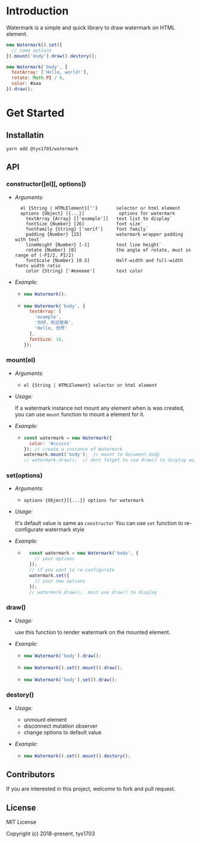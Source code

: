 # Introduction

Watermark is a simple and quick library to draw watermark on HTML element.

```javascript
new Watermark().set({
  // some options
}).mount('body').draw().destory();
```

```javascript
new Watermark('body', {
  textArray: ['Hello, world!'],
  rotate: Math.PI / 6,
  color: #aaa
}).draw();
```

# Get Started

## Installatin

```console
yarn add @tyx1703/watermark
```

## API

### constructor([el][, options])
- *Arguments:*
    ```
      el {String | HTMLElement}['']       selector or html element
      options {Object} [{...}]             options for watermark
        textArray {Array} [['example']]   text list to display`
        fontSize {Number} [26]            font size`
        fontFamily {String} ['serif']     font family`
        padding {Number} [25]             watermark wrapper padding with text`
        lineHeight {Number} [-1]          text line height`
        rotate {Number} [0]               the angle of rotate, must in range of (-PI/2, PI/2)
        fontScale {Number} [0.5]          Half-width and full-width fonts width ratio
        color {String} ['#eeeeee']        text color
    ```
- *Example:*
    - ```javascript
      new Watermark();
      ```
    - ``` javascript
      new Watermark('body', {
        textArray: [
          'example',
          '你好，欢迎使用',
          'Hello, 世界'
        ],
        fontSize: 16,
      });
      ```
### mount(el)

- *Arguments:*
    - `el {String | HTMLElement} selector or html element`
- *Usage:*
    
    If a watermark instance not mount any element when is was created, you can use `mount` function to mount a element for it.

- *Example:*
    - ```javascript
      const watermark = new Watermark({
        color: '#cccccc'
      }); // create a instance of Watermark
      watermark.mount('body');  // mount to document.body
      // watermark.draw();  // dont fotget to use draw() to display watermark on mounted element
      ```
### set(options)

- *Arguments:*
    - `options {Object}[{...}] options for watermark`

- *Usage:*

    It's default value is same as `constructor`
    You can use `set` function to re-configurate watermark style

- *Example:*
    - ```javascript
        const watermark = new Watermark('body', {
          // your options
        });
        // if you want to re-configurate
        watermark.set({
          // your new options
        });
        // watermark.draw();  must use draw() to display
      ```

### draw()

- *Usage:*

    use this function to render watermark on the mounted element.

- *Example:*
    - ```javascript
      new Watermark('body').draw();
      ```
    - ```javascript
      new Watermark().set().mount().draw();
      ```
    - ```javascript
      new Watermark('body').set().draw();
      ```
      
### destory()

- *Usage:*

    - unmount element
    - disconnect mutation observer
    - change options to default value

- *Example:*
    - ```javascript
      new Watermark().set().mount().destory();
      ```

## Contributors

If you are interested in this project, welcome to fork and pull request.

## License

MIT License

Copyright (c) 2018-present, tyx1703
